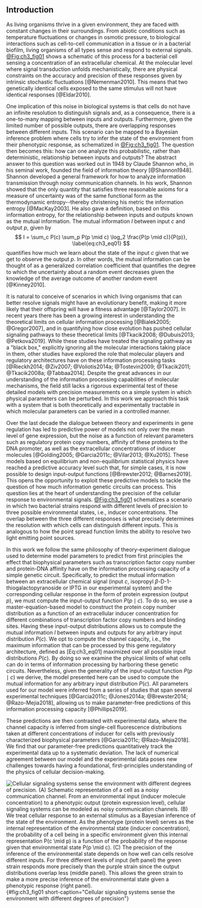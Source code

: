 ## Introduction

As living organisms thrive in a given environment, they are faced with constant
changes in their surroundings. From abiotic conditions such as temperature
fluctuations or changes in osmotic pressure, to biological interactions such as
cell-to-cell communication in a tissue or in a bacterial biofilm, living
organisms of all types sense and respond to external signals.
[@Fig:ch3_fig01](A) shows a schematic of this process for a bacterial cell
sensing a concentration of an extracellular chemical. At the molecular level
where signal transduction unfolds mechanistically, there are physical
constraints on the accuracy and precision of these responses given by intrinsic
stochastic fluctuations [@Nemenman2010]. This means that two genetically
identical cells exposed to the same stimulus will not have identical responses
[@Eldar2010].

One implication of this noise in biological systems is that cells do not have an
infinite resolution to distinguish signals and, as a consequence, there is a
one-to-many mapping between inputs and outputs. Furthermore, given the limited
number of possible outputs, there are overlapping responses between different
inputs. This scenario can be mapped to a Bayesian inference problem where cells
try to infer the state of the environment from their phenotypic response, as
schematized in [@Fig:ch3_fig01](B). The question then becomes this: how can one
analyze this probabilistic, rather than deterministic, relationship between
inputs and outputs? The abstract answer to this question was worked out in 1948
by Claude Shannon who, in his seminal work, founded the field of information
theory [@Shannon1948]. Shannon developed a general framework for how to analyze
information transmission through noisy communication channels. In his work,
Shannon showed that the only quantity that satisfies three reasonable axioms for
a measure of uncertainty was of the same functional form as the thermodynamic
entropy--thereby christening his metric the information entropy [@MacKay2003].
He also gave a definition, based on this information entropy, for the
relationship between inputs and outputs known as the mutual information. The
mutual information $I$ between input $c$ and output $p$, given by
$$
I = \sum_c P(c) \sum_p P(p \mid c) \log_2 \frac{P(p \mid c)}{P(p)},
\label{eq:ch3_eq01}
$$
quantifies how much we learn about the state of the input $c$ given that we get
to observe the output $p$. In other words, the mutual information can be thought
of as a generalized correlation coefficient that quantifies the degree to which
the uncertainty about a random event decreases given the knowledge of the
average outcome of another random event [@Kinney2010].

It is natural to conceive of scenarios in which living organisms that can better
resolve signals might have an evolutionary benefit, making it more likely that
their offspring will have a fitness advantage [@Taylor2007]. In recent years
there has been a growing interest in understanding the theoretical limits on
cellular information processing [@Bialek2005; @Gregor2007], and in quantifying
how close evolution has pushed cellular signaling pathways to these theoretical
limits [@Tkacik2008; @Dubuis2013; @Petkova2019]. While these studies have
treated the signaling pathway as a "black box," explicitly ignoring all the
molecular interactions taking place in them, other studies have explored the
role that molecular players and regulatory architectures have on these
information processing tasks [@Rieckh2014; @Ziv2007; @Voliotis2014a;
@Tostevin2009; @Tkacik2011; @Tkacik2008a; @Tabbaa2014]. Despite the great
advances in our understanding of the information processing capabilities of
molecular mechanisms, the field still lacks a rigorous experimental test of
these detailed models with precision measurements on a simple system in which
physical parameters can be perturbed. In this work we approach this task with a
system that is both theoretically and experimentally tractable in which
molecular parameters can be varied in a controlled manner.

Over the last decade the dialogue between theory and experiments in gene
regulation has led to predictive power of models not only over the mean level of
gene expression, but the noise as a function of relevant parameters such as
regulatory protein copy numbers, affinity of these proteins to the DNA promoter,
as well as the extracellular concentrations of inducer molecules [@Golding2005;
@Garcia2011c; @Vilar2013; @Xu2015]. These models based on equilibrium and
non-equilibrium statistical physics have reached a predictive accuracy level
such that, for simple cases, it is now possible to design input-output functions
[@Brewster2012; @Barnes2019]. This opens the opportunity to exploit these
predictive models to tackle the question of how much information genetic
circuits can process. This question lies at the heart of understanding the
precision of the cellular response to environmental signals. [@Fig:ch3_fig01](C)
schematizes a scenario in which two bacterial strains respond with different
levels of precision to three possible environmental states, i.e., inducer
concentrations. The overlap between the three different responses is what
precisely determines the resolution with which cells can distinguish different
inputs. This is analogous to how the point spread function limits the ability to
resolve two light emitting point sources.

In this work we follow the same philosophy of theory-experiment dialogue used to
determine model parameters to predict from first principles the effect that
biophysical parameters such as transcription factor copy number and protein-DNA
affinity have on the information processing capacity of a simple genetic
circuit. Specifically, to predict the mutual information between an
extracellular chemical signal (input $c$, isopropyl
$\beta$-D-1-thiogalactopyranoside or IPTG in our experimental system) and the
corresponding cellular response in the form of protein expression (output $p$),
we must compute the input-output function $P(p \mid c)$. To do so, we use a
master-equation-based model to construct the protein copy number distribution as
a function of an extracellular inducer concentration for different combinations
of transcription factor copy numbers and binding sites. Having these
input-output distributions allows us to compute the mutual information $I$
between inputs and outputs for any arbitrary input distribution $P(c)$. We opt
to compute the channel capacity, i.e., the maximum information that can be
processed by this gene regulatory architecture, defined as [Eq:ch3_eq01]
maximized over all possible input distributions $P(c)$. By doing so we examine
the physical limits of what cells can do in terms of information processing by
harboring these genetic circuits. Nevertheless, given the generality of the
input-output function $P(p \mid c)$ we derive, the model presented here can be
used to compute the mutual information for any arbitrary input distribution
$P(c)$. All parameters used for our model were inferred from a series of studies
that span several experimental techniques [@Garcia2011c; @Jones2014a;
@Brewster2014; @Razo-Mejia2018], allowing us to make parameter-free predictions
of this information processing capacity [@Phillips2019].

These predictions are then contrasted with experimental data, where the channel
capacity is inferred from single-cell fluorescence distributions taken at
different concentrations of inducer for cells with previously characterized
biophysical parameters [@Garcia2011c; @Razo-Mejia2018]. We find that our
parameter-free predictions quantitatively track the experimental data up to a
systematic deviation. The lack of numerical agreement between our model and the
experimental data poses new challenges towards having a foundational,
first-principles understanding of the physics of cellular decision-making.

<!-- The reminder of the paper is organized as follows. In we define the minimal
theoretical model and parameter inference for a simple repression genetic
circuit. discusses how all parameters for the minimal model are determined from
published datasets that explore different aspects of the simple repression
motif. computes the moments of the mRNA and protein distributions from this
minimal model. In we explore the consequences of variability in gene copy number
during the cell cycle. In this section we compare experimental and theoretical
quantities related to the moments of the distribution, specifically the
predictions for the fold-change in gene expression (mean expression relative to
an unregulated promoter) and the gene expression noise (standard deviation over
mean). follows with reconstruction of the full mRNA and protein distribution
from the moments using the maximum entropy principle. Finally uses the
distributions from to compute the maximum amount of information that the genetic
circuit can process. Here we again contrast our zero-parameter fit predictions
with experimental inferences of the channel capacity. -->

![**Cellular signaling systems sense the environment with different degrees of
precision**. (A) Schematic representation of a cell as a noisy communication
channel. From an environmental input (inducer molecule concentration) to a
phenotypic output (protein expression level), cellular signaling systems can be
modeled as noisy communication channels. (B) We treat cellular response to an
external stimulus as a Bayesian inference of the state of the environment. As
the phenotype (protein level) serves as the internal representation of the
environmental state (inducer concentration), the probability of a cell being in
a specific environment given this internal representation $P(c \mid p)$ is a
function of the probability of the response given that environmental state $P(p
\mid c)$. (C) The precision of the inference of the environmental state depends
on how well can cells resolve different inputs. For three different levels of
input (left panel) the green strain responds more precisely than the purple
strain since the output distributions overlap less (middle panel). This allows
the green strain to make a more precise inference of the environmental state
given a phenotypic response (right panel).](ch3_fig01){#fig:ch3_fig01
short-caption="Cellular signaling systems sense the environment with different
degrees of precision"}
